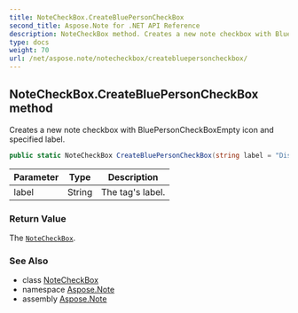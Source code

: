 ```yaml
---
title: NoteCheckBox.CreateBluePersonCheckBox
second_title: Aspose.Note for .NET API Reference
description: NoteCheckBox method. Creates a new note checkbox with BluePersonCheckBoxEmpty icon and specified label
type: docs
weight: 70
url: /net/aspose.note/notecheckbox/createbluepersoncheckbox/
---
```

## NoteCheckBox.CreateBluePersonCheckBox method

Creates a new note checkbox with BluePersonCheckBoxEmpty icon and specified label.

```csharp
public static NoteCheckBox CreateBluePersonCheckBox(string label = "Discuss with <Person A>")
```

| Parameter | Type | Description |
| --- | --- | --- |
| label | String | The tag's label. |

### Return Value

The [`NoteCheckBox`](../).

### See Also

* class [NoteCheckBox](../)
* namespace [Aspose.Note](../../notecheckbox/)
* assembly [Aspose.Note](../../../)


